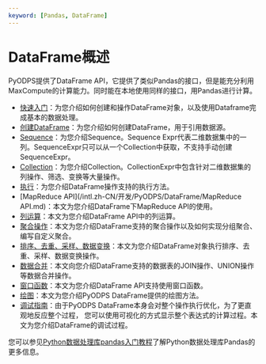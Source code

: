 ```yaml
---
keyword: [Pandas, DataFrame]
---
```


# DataFrame概述

PyODPS提供了DataFrame API，它提供了类似Pandas的接口，但是能充分利用MaxCompute的计算能力。同时能在本地使用同样的接口，用Pandas进行计算。

-   [快速入门](/intl.zh-CN/开发/PyODPS/DataFrame/快速入门.md)：为您介绍如何创建和操作DataFrame对象，以及使用Dataframe完成基本的数据处理。
-   [创建DataFrame](/intl.zh-CN/开发/PyODPS/DataFrame/创建DataFrame.md)：为您介绍如何创建DataFrame，用于引用数据源。
-   [Sequence](/intl.zh-CN/开发/PyODPS/DataFrame/Sequence.md)：为您介绍Sequence。Sequence Expr代表二维数据集中的一列。SequenceExpr只可以从一个Collection中获取，不支持手动创建SequenceExpr。
-   [Collection](/intl.zh-CN/开发/PyODPS/DataFrame/Collection.md)：为您介绍Collection。CollectionExpr中包含针对二维数据集的列操作、筛选、变换等大量操作。
-   [执行](/intl.zh-CN/开发/PyODPS/DataFrame/执行.md)：为您介绍DataFrame操作支持的执行方法。
-   [MapReduce API](/intl.zh-CN/开发/PyODPS/DataFrame/MapReduce API.md)：本文为您介绍DataFrame下MapReduce API的使用。
-   [列运算](/intl.zh-CN/开发/PyODPS/DataFrame/列运算.md)：本文为您介绍DataFrame API中的列运算。
-   [聚合操作](/intl.zh-CN/开发/PyODPS/DataFrame/聚合操作.md)：本文为您介绍DataFrame支持的聚合操作以及如何实现分组聚合、编写自定义聚合。
-   [排序、去重、采样、数据变换](/intl.zh-CN/开发/PyODPS/DataFrame/排序、去重、采样、数据变换.md)：本文为您介绍DataFrame对象执行排序、去重、采样、数据变换操作。
-   [数据合并](/intl.zh-CN/开发/PyODPS/DataFrame/数据合并.md)：本文向您介绍DataFrame支持的数据表的JOIN操作、UNION操作等数据合并操作。
-   [窗口函数]()：本文为您介绍DataFrame API支持使用窗口函数。
-   [绘图](/intl.zh-CN/开发/PyODPS/DataFrame/绘图.md)：本文为您介绍PyODPS DataFrame提供的绘图方法。
-   [调试指南](/intl.zh-CN/开发/PyODPS/DataFrame/调试指南.md)：由于PyODPS DataFrame本身会对整个操作执行优化，为了更直观地反应整个过程， 您可以使用可视化的方式显示整个表达式的计算过程。本文为您介绍DataFrame的调试过程。

您可以参见[Python数据处理库pandas入门教程](https://yq.aliyun.com/articles/596296)了解Python数据处理库Pandas的更多信息。

